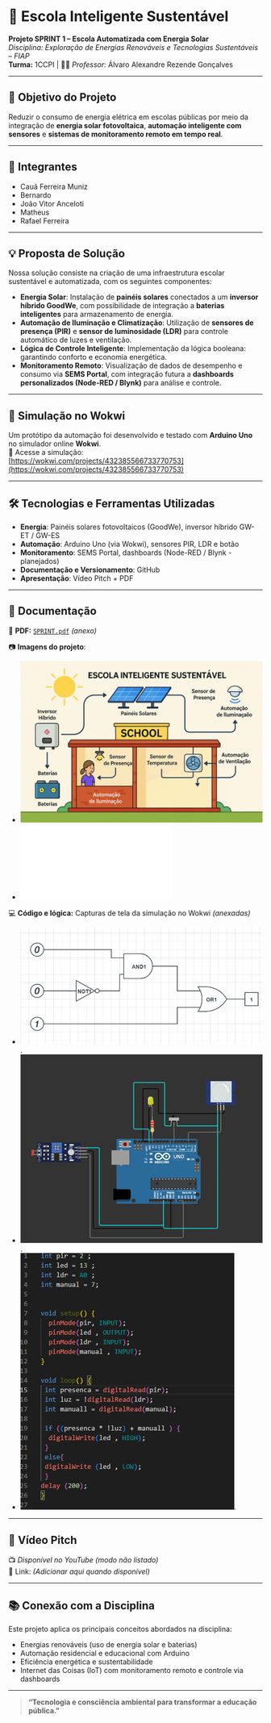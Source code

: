 # 🌱 Escola Inteligente Sustentável  
**Projeto SPRINT 1 – Escola Automatizada com Energia Solar**  
*Disciplina: Exploração de Energias Renováveis e Tecnologias Sustentáveis – FIAP*  
**Turma:** 1CCPI | 👨‍🏫 *Professor:* Álvaro Alexandre Rezende Gonçalves  

---

## 🎯 Objetivo do Projeto  
Reduzir o consumo de energia elétrica em escolas públicas por meio da integração de **energia solar fotovoltaica**, **automação inteligente com sensores** e **sistemas de monitoramento remoto em tempo real**.

---

## 👥 Integrantes  
- Cauã Ferreira Muniz  
- Bernardo  
- João Vitor Anceloti  
- Matheus  
- Rafael Ferreira  

---

## 💡 Proposta de Solução  

Nossa solução consiste na criação de uma infraestrutura escolar sustentável e automatizada, com os seguintes componentes:

- **Energia Solar**: Instalação de **painéis solares** conectados a um **inversor híbrido GoodWe**, com possibilidade de integração a **baterias inteligentes** para armazenamento de energia.  
- **Automação de Iluminação e Climatização**: Utilização de **sensores de presença (PIR)** e **sensor de luminosidade (LDR)** para controle automático de luzes e ventilação.  
- **Lógica de Controle Inteligente**: Implementação da lógica booleana:
garantindo conforto e economia energética.  
- **Monitoramento Remoto**: Visualização de dados de desempenho e consumo via **SEMS Portal**, com integração futura a **dashboards personalizados (Node-RED / Blynk)** para análise e controle.  

---

## 🔁 Simulação no Wokwi  

Um protótipo da automação foi desenvolvido e testado com **Arduino Uno** no simulador online **Wokwi**.  
🔗 Acesse a simulação:  
[https://wokwi.com/projects/432385566733770753](https://wokwi.com/projects/432385566733770753)

---

## 🛠️ Tecnologias e Ferramentas Utilizadas  
- **Energia**: Painéis solares fotovoltaicos (GoodWe), inversor híbrido GW-ET / GW-ES  
- **Automação**: Arduino Uno (via Wokwi), sensores PIR, LDR e botão  
- **Monitoramento**: SEMS Portal, dashboards (Node-RED / Blynk - planejados)  
- **Documentação e Versionamento**: GitHub  
- **Apresentação**: Vídeo Pitch + PDF  

---

## 📝 Documentação  

📄 **PDF:** [`SPRINT.pdf`](./SPRINT.pdf) *(anexo)*  

📷 **Imagens do projeto**:  
- ![Diagrama da Escola Automatizada](./sprint_foto.png)  
- ![Slide de Apresentação](./slide_energias_renovaveis.pdf)  

💻 **Código e lógica:** Capturas de tela da simulação no Wokwi *(anexadas)*  
- ![Logica Booleana](./logica_booleana.png).
- ![Circuito Wokwi](./wokwi_circuito.png).
- ![Codigo Wokwi](./wokwi_codigo.png). 

---

## 🎥 Vídeo Pitch  
📺 *Disponível no YouTube (modo não listado)*  
🔗 Link: *(Adicionar aqui quando disponível)*

---

## 📚 Conexão com a Disciplina  

Este projeto aplica os principais conceitos abordados na disciplina:  
- Energias renováveis (uso de energia solar e baterias)  
- Automação residencial e educacional com Arduino  
- Eficiência energética e sustentabilidade  
- Internet das Coisas (IoT) com monitoramento remoto e controle via dashboards  

---

> **“Tecnologia e consciência ambiental para transformar a educação pública.”**
